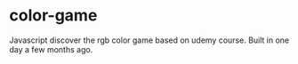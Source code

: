 # color-game
Javascript discover the rgb color game based on udemy course. Built in one day a few months ago.
